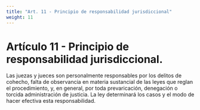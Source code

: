 ```yaml
---
title: "Art. 11 - Principio de responsabilidad jurisdiccional"
weight: 11
---
```


# Artículo 11 - Principio de responsabilidad jurisdiccional.

Las juezas y jueces son personalmente responsables por los delitos de cohecho, falta de observancia en materia sustancial de las leyes que reglan el procedimiento, y, en general, por toda prevaricación, denegación o torcida administración de justicia. La ley determinará los casos y el modo de hacer efectiva esta responsabilidad.